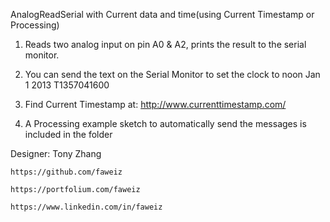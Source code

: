   AnalogReadSerial with Current data and time(using Current Timestamp or Processing)
  
  1. Reads two analog input on pin A0 & A2, prints the result to the serial monitor.
  
  2. You can send the text on the Serial Monitor to set the clock to noon Jan 1 2013
  T1357041600

  3. Find Current Timestamp at: http://www.currenttimestamp.com/ 
  
  4. A Processing example sketch to automatically send the messages is included in the folder 
 
 Designer: Tony Zhang 

    https://github.com/faweiz

    https://portfolium.com/faweiz
    
    https://www.linkedin.com/in/faweiz
